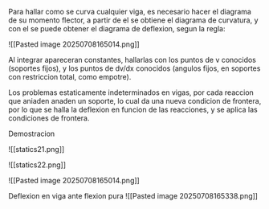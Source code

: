 Para hallar como se curva cualquier viga, es necesario hacer el diagrama de su momento flector, a partir de el se obtiene el diagrama de curvatura, y con el se puede obtener el diagrama de deflexion, segun la regla:

![[Pasted image 20250708165014.png]]

Al integrar apareceran constantes, hallarlas con los puntos de v conocidos (soportes fijos), y los puntos de dv/dx conocidos (angulos fijos, en soportes con restriccion total, como empotre).

Los problemas estaticamente indeterminados en vigas, por cada reaccion que aniaden anaden un soporte, lo cual da una nueva condicion de frontera, por lo que se halla la deflexion en funcion de las reacciones, y se aplica las condiciones de frontera.

Demostracion

![[statics21.png]]

![[statics22.png]]

![[Pasted image 20250708165014.png]]

Deflexion en viga ante flexion pura
![[Pasted image 20250708165338.png]]
